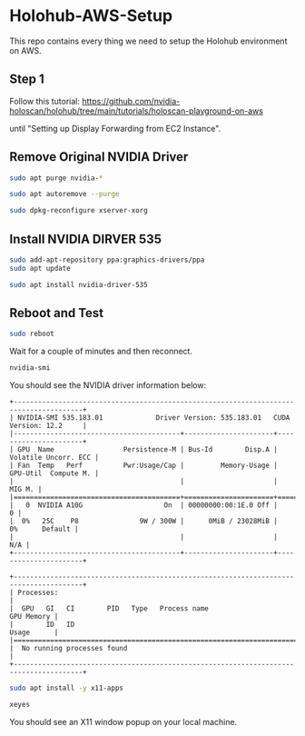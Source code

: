 # Holohub-AWS-Setup
This repo contains every thing we need to setup the Holohub environment on AWS.
## Step 1
Follow this tutorial: https://github.com/nvidia-holoscan/holohub/tree/main/tutorials/holoscan-playground-on-aws

until "Setting up Display Forwarding from EC2 Instance".
## Remove Original NVIDIA Driver
```bash
sudo apt purge nvidia-*
```
```bash
sudo apt autoremove --purge
```
```bash
sudo dpkg-reconfigure xserver-xorg
```
## Install NVIDIA DIRVER 535
```bash
sudo add-apt-repository ppa:graphics-drivers/ppa
sudo apt update
```
```bash
sudo apt install nvidia-driver-535
```
## Reboot and Test
```bash
sudo reboot
```
Wait for a couple of minutes and then reconnect.
```bash
nvidia-smi
```
You should see the NVIDIA driver information below:
```
+---------------------------------------------------------------------------------------+
| NVIDIA-SMI 535.183.01             Driver Version: 535.183.01   CUDA Version: 12.2     |
|-----------------------------------------+----------------------+----------------------+
| GPU  Name                 Persistence-M | Bus-Id        Disp.A | Volatile Uncorr. ECC |
| Fan  Temp   Perf          Pwr:Usage/Cap |         Memory-Usage | GPU-Util  Compute M. |
|                                         |                      |               MIG M. |
|=========================================+======================+======================|
|   0  NVIDIA A10G                    On  | 00000000:00:1E.0 Off |                    0 |
|  0%   25C    P8               9W / 300W |      0MiB / 23028MiB |      0%      Default |
|                                         |                      |                  N/A |
+-----------------------------------------+----------------------+----------------------+

+---------------------------------------------------------------------------------------+
| Processes:                                                                            |
|  GPU   GI   CI        PID   Type   Process name                            GPU Memory |
|        ID   ID                                                             Usage      |
|=======================================================================================|
|  No running processes found                                                           |
+---------------------------------------------------------------------------------------+
```
```bash
sudo apt install -y x11-apps
```
```bash
xeyes
```
You should see an X11 window popup on your local machine.
